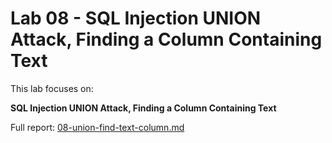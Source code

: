 # Lab 08 - SQL Injection UNION Attack, Finding a Column Containing Text

This lab focuses on:

**SQL Injection UNION Attack, Finding a Column Containing Text**

Full report: [08-union-find-text-column.md](08-union-find-text-column.md)
